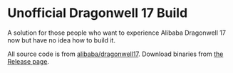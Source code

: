 # Unofficial Dragonwell 17 Build

A solution for those people who want to experience Alibaba Dragonwell 17 now but have no idea how to build it.

All source code is from [alibaba/dragonwell17](https://github.com/alibaba/dragonwell17). Download binaries from [the Release page](https://github.com/UnnamedCraft/unofficial-dragonwell17-build).